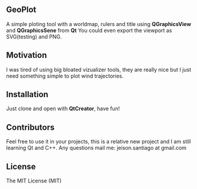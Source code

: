 ## GeoPlot

A simple ploting tool with a worldmap, rulers and title using **QGraphicsView** and **QGraphicsSene** from **Qt** You could even export the viewport as SVG(testing) and PNG.

## Motivation

I was tired of using big bloated vizualizer tools, they are really nice but I just need something 
simple to plot wind trajectories.

## Installation

Just clone and open with **QtCreator**, have fun!

## Contributors

Feel free to use it in your projects, this is a relative new project and I am still learning Qt and C++.
Any questions mail me: jeison.santiago at gmail.com

## License

The MIT License (MIT)

